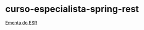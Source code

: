 # curso-especialista-spring-rest

 [Ementa do ESR](https://github.com/ALGAWORKS-ESR-JAVA/curso-especialista-spring-rest/blob/master/Ementa%20-%20Especialista%20Spring%20REST.pdf)
 
